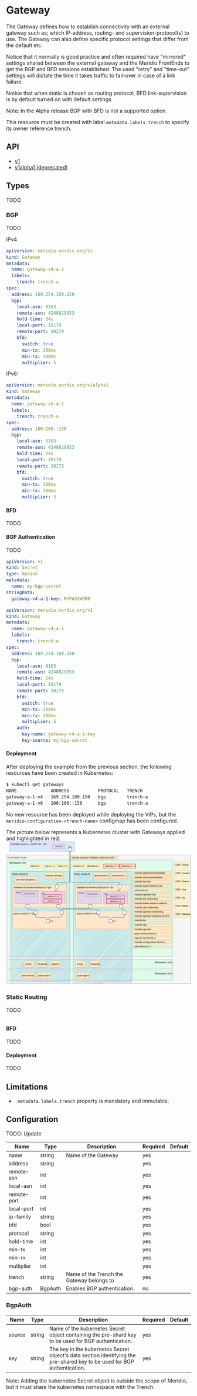 # Gateway

The Gateway defines how to establish connectivity with an external gateway such as; which IP-address, routing- and supervision-protocol(s) to use. The Gateway can also define specific protocol settings that differ from the default etc.

Notice that it normally is good practice and often required have "mirrored" settings shared between the external gateway and the Meridio FrontEnds to get the BGP and BFD sessions established. The used "retry" and "time-out" settings will dictate the time it takes traffic to fail-over in case of a link failure.

Notice that when static is chosen as routing protocol, BFD link-supervision is by default turned on with default settings.

Note: In the Alpha release BGP with BFD is not a supported option.

This resource must be created with label `metadata.labels.trench` to specify its owner reference trench.

## API

- [v1](https://github.com/Nordix/Meridio/blob/master/api/v1/gateway_types.go)
- [v1alpha1 (deprecated)](https://github.com/Nordix/Meridio/blob/master/api/v1alpha1/gateway_types.go)

## Types

TODO

### BGP

TODO

IPv4
```yaml
apiVersion: meridio.nordix.org/v1
kind: Gateway
metadata:
  name: gateway-v4-a-1
  labels:
    trench: trench-a
spec:
  address: 169.254.100.150
  bgp:
    local-asn: 8103
    remote-asn: 4248829953
    hold-time: 24s
    local-port: 10179
    remote-port: 10179
    bfd:
      switch: true
      min-tx: 300ms
      min-rx: 300ms
      multiplier: 5
```

IPv6:
```yaml
apiVersion: meridio.nordix.org/v1alpha1
kind: Gateway
metadata:
  name: gateway-v6-a-1
  labels:
    trench: trench-a
spec:
  address: 100:100::150
  bgp:
    local-asn: 8103
    remote-asn: 4248829953
    hold-time: 24s
    local-port: 10179
    remote-port: 10179
    bfd:
      switch: true
      min-tx: 300ms
      min-rx: 300ms
      multiplier: 5
```

#### BFD

TODO

#### BGP Authentication

TODO

<!-- https://github.com/Nordix/Meridio/issues/266
https://github.com/Nordix/Meridio/pull/292
https://github.com/Nordix/Meridio-Operator/pull/125 -->

```yaml
apiVersion: v1
kind: Secret
type: Opaque
metadata:
  name: my-bgp-secret
stringData:
  gateway-v4-a-1-key: MYPASSWORD
```

```yaml
apiVersion: meridio.nordix.org/v1
kind: Gateway
metadata:
  name: gateway-v4-a-1
  labels:
    trench: trench-a
spec:
  address: 169.254.100.150
  bgp:
    local-asn: 8103
    remote-asn: 4248829953
    hold-time: 24s
    local-port: 10179
    remote-port: 10179
    bfd:
      switch: true
      min-tx: 300ms
      min-rx: 300ms
      multiplier: 5
    auth:
      key-name: gateway-v4-a-1-key
      key-source: my-bgp-secret
```

#### Deployment

After deploying the example from the previous section, the following resources have been created in Kubernetes:

```sh
$ kubectl get gateways
NAME             ADDRESS           PROTOCOL   TRENCH
gateway-a-1-v4   169.254.100.150   bgp        trench-a
gateway-a-1-v6   100:100::150      bgp        trench-a
```

No new resource has been deployed while deploying the VIPs, but the `meridio-configuration-<trench-name>` configmap has been configured.

The picture below represents a Kubernetes cluster with Gateways applied and highlighted in red:
![Installation-Gateways](../resources/Installation-Gateways.svg)

### Static Routing

TODO

```yaml
```

#### BFD

TODO

#### Deployment

TODO

## Limitations

* `.metadata.labels.trench` property is mandatory and immutable.

## Configuration

TODO: Update

Name | Type | Description | Required | Default
--- | --- | --- | --- | ---
name | string | Name of the Gateway | yes | 
address | string |  | yes | 
remote-asn | int |  | yes | 
local-asn | int |  | yes | 
remote-port | int |  | yes | 
local-port | int |  | yes | 
ip-family | string |  | yes | 
bfd | bool |  | yes | 
protocol | string |  | yes | 
hold-time | int |  | yes | 
min-tx | int |  | yes | 
min-rx | int |  | yes | 
multiplier | int |  | yes | 
trench | string | Name of the Trench the Gateway belongs to | yes | 
bgp-auth | BgpAuth | Enables BGP authentication. | no | 

### BgpAuth

Name | Type | Description | Required | Default
--- | --- | --- | --- | ---
source | string | Name of the kubernetes Secret object containing the pre-shard key to be used for BGP authentication. | yes|
key | string | The key in the kubernetes Secret object's data section identifying the pre-shared key to be used for BGP authentication. | yes|

Note: Adding the kubernetes Secret object is outside the scope of Meridio, but it must share the kubernetes namespace
with the Trench.
